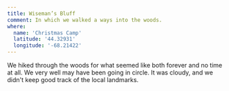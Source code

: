 ```yaml
---
title: Wiseman’s Bluff
comment: In which we walked a ways into the woods.
where:
  name: 'Christmas Camp'
  latitude: '44.32931'
  longitude: '-68.21422'
---
```

We hiked through the woods for what seemed like both forever and no time at all.
We very well may have been going in circle.
It was cloudy, and we didn't keep good track of the local landmarks.